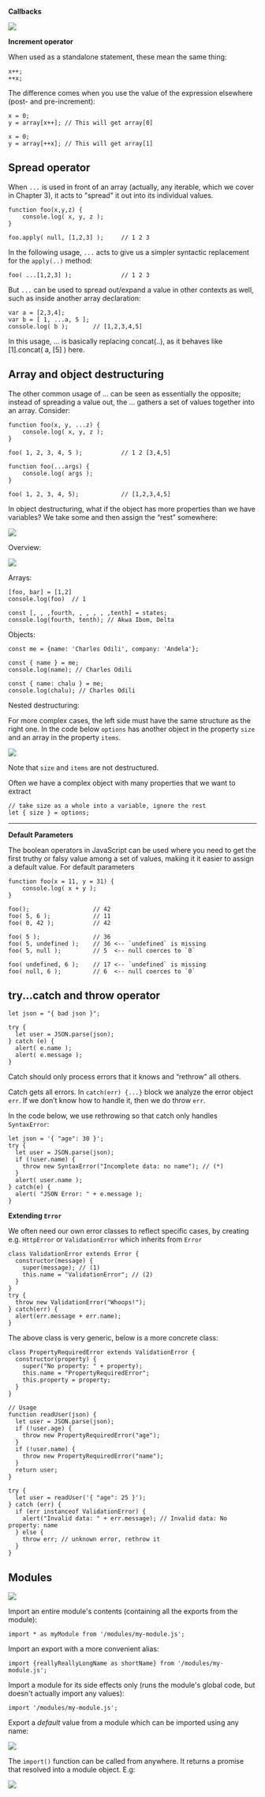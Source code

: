 **Callbacks**

![](../images/js_callback.png)

**Increment operator**

When used as a standalone statement, these mean the same thing:

    x++;
    ++x;

The difference comes when you use the value of the expression elsewhere (post- and pre-increment):

    x = 0;
    y = array[x++]; // This will get array[0]

    x = 0;
    y = array[++x]; // This will get array[1]

Spread operator
---------------

When `...` is used in front of an array (actually, any iterable, which we cover in Chapter 3), it acts to "spread" it out into its individual values.

	function foo(x,y,z) {
		console.log( x, y, z );
	}

	foo.apply( null, [1,2,3] );		// 1 2 3

In the following usage, `...` acts to give us a simpler syntactic replacement for the `apply(..)` method:

	foo( ...[1,2,3] );				// 1 2 3

But `...` can be used to spread out/expand a value in other contexts as well, such as inside another array declaration:

	var a = [2,3,4];
	var b = [ 1, ...a, 5 ];
	console.log( b );		// [1,2,3,4,5]

In this usage, ... is basically replacing concat(..), as it behaves like [1].concat( a, [5] ) here.

Array and object destructuring
------------------------------

The other common usage of ... can be seen as essentially the opposite; instead of spreading a value out, the ... gathers a set of values together into an array. Consider:

	function foo(x, y, ...z) {
		console.log( x, y, z );
	}

	foo( 1, 2, 3, 4, 5 );			// 1 2 [3,4,5]

	function foo(...args) {
		console.log( args );
	}

	foo( 1, 2, 3, 4, 5);			// [1,2,3,4,5]

In object destructuring, what if the object has more properties than we have variables? We take some and then assign the “rest” somewhere:

![](../images/rest.png)

Overview:

![](../images/destruct2.png)

Arrays:

    [foo, bar] = [1,2]
    console.log(foo)  // 1

    const [, , ,fourth, , , , , ,tenth] = states;
    console.log(fourth, tenth); // Akwa Ibom, Delta

Objects:

    const me = {name: 'Charles Odili', company: 'Andela'};

    const { name } = me;
    console.log(name); // Charles Odili

    const { name: chalu } = me;
    console.log(chalu); // Charles Odili

Nested destructuring:

For more complex cases, the left side must have the same structure as the right one.
In the code below `options` has another object in the property `size` and an array in the property `items`.

![](../images/destruct.png)

Note that `size` and `items` are not destructured.

Often we have a complex object with many properties that we want to extract

    // take size as a whole into a variable, ignore the rest
    let { size } = options;

----------------------------------------------------------
**Default Parameters**

The boolean operators in JavaScript can be used where you need to get the first truthy or falsy value among a set of values, making it it easier to assign a default value. For default parameters

	function foo(x = 11, y = 31) {
		console.log( x + y );
	}

	foo();					// 42
	foo( 5, 6 );			// 11
	foo( 0, 42 );			// 42

	foo( 5 );				// 36
	foo( 5, undefined );	// 36 <-- `undefined` is missing
	foo( 5, null );			// 5  <-- null coerces to `0`

	foo( undefined, 6 );	// 17 <-- `undefined` is missing
	foo( null, 6 );			// 6  <-- null coerces to `0`


try...catch and throw operator
----------------------------

    let json = "{ bad json }";

    try {
      let user = JSON.parse(json);
    } catch (e) {
      alert( e.name );
      alert( e.message );
    }

Catch should only process errors that it knows and “rethrow” all others.

Catch gets all errors. In `catch(err) {...}` block we analyze the error object `err`.
If we don’t know how to handle it, then we do throw `err`.

In the code below, we use rethrowing so that catch only handles `SyntaxError`:

    let json = '{ "age": 30 }';
    try {
      let user = JSON.parse(json);
      if (!user.name) {
        throw new SyntaxError("Incomplete data: no name"); // (*)
      }
      alert( user.name );
    } catch(e) {
      alert( "JSON Error: " + e.message );
    }

**Extending `Error`**

We often need our own error classes to reflect specific cases, by creating e.g. `HttpError` or `ValidationError` which inherits from `Error`

    class ValidationError extends Error {
      constructor(message) {
        super(message); // (1)
        this.name = "ValidationError"; // (2)
      }
    }
    try {
      throw new ValidationError("Whoops!");
    } catch(err) {
      alert(err.message + err.name);
    }

The above class is very generic, below is a more concrete class:

    class PropertyRequiredError extends ValidationError {
      constructor(property) {
        super("No property: " + property);
        this.name = "PropertyRequiredError";
        this.property = property;
      }
    }

    // Usage
    function readUser(json) {
      let user = JSON.parse(json);
      if (!user.age) {
        throw new PropertyRequiredError("age");
      }
      if (!user.name) {
        throw new PropertyRequiredError("name");
      }
      return user;
    }

    try {
      let user = readUser('{ "age": 25 }');
    } catch (err) {
      if (err instanceof ValidationError) {
        alert("Invalid data: " + err.message); // Invalid data: No property: name
      } else {
        throw err; // unknown error, rethrow it
      }
    }

Modules
-------

![](../images/module.png)

Import an entire module's contents (containing all the exports from the module):

    import * as myModule from '/modules/my-module.js';

Import an export with a more convenient alias:

    import {reallyReallyLongName as shortName} from '/modules/my-module.js';

Import a module for its side effects only (runs the module's global code, but doesn't actually import any values):

    import '/modules/my-module.js';

Export a *default* value from a module which can be imported using any name:

![](../images/export2.png)

The `import()` function can be called from anywhere. It returns a promise that resolved into a module object. E.g:

![](../images/import2.png)





